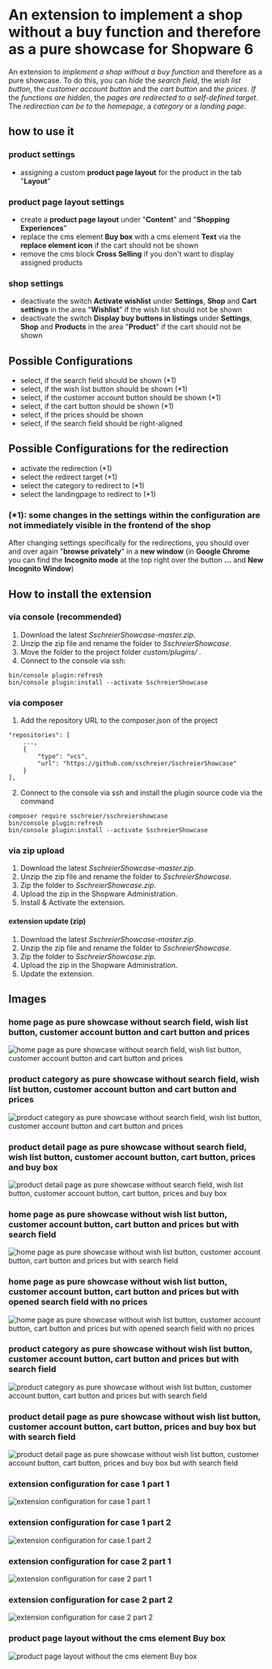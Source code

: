 # An extension to implement a shop without a buy function and therefore as a pure showcase for Shopware 6

An extension to _implement a shop without a buy function_ and therefore as a pure showcase. To do this, you can _hide_ the _search field_, the _wish list button_, the _customer account button_ and the _cart button_ and _the prices_. _If_ the _functions are hidden_, the _pages are redirected to a self-defined target_. The _redirection can be to_ the _homepage_, a _category_ or a _landing page_.

## how to use it

### product settings

- assigning a custom **product page layout** for the product in the tab "**Layout**"

### product page layout settings

- create a **product page layout** under "**Content**" and "**Shopping Experiences**"
- replace the cms element **Buy box** with a cms element **Text** via the **replace element icon** if the cart should not be shown
- remove the cms block **Cross Selling** if you don't want to display assigned products

### shop settings

- deactivate the switch **Activate wishlist** under **Settings**, **Shop** and **Cart settings** in the area "**Wishlist**" if the wish list should not be shown
- deactivate the switch **Display buy buttons in listings** under **Settings**, **Shop** and **Products** in the area "**Product**" if the cart should not be shown

## Possible Configurations
- select, if the search field should be shown (*1)
- select, if the wish list button should be shown (*1)
- select, if the customer account button should be shown (*1)
- select, if the cart button should be shown (*1)
- select, if the prices should be shown
- select, if the search field should be right-aligned

## Possible Configurations for the redirection
- activate the redirection (*1)
- select the redirect target (*1)
- select the category to redirect to (*1)
- select the landingpage to redirect to (*1)

### (*1): some changes in the settings within the configuration are not immediately visible in the frontend of the shop
After changing settings specifically for the redirections, you should over and over again "**browse privately**" in a **new window** (in **Google Chrome** you can find the **Incognito mode** at the top right over the button **...** and **New Incognito Window**)

## How to install the extension
### via console (recommended)
1. Download the latest _SschreierShowcase-master.zip_.
2. Unzip the zip file and rename the folder to _SschreierShowcase_.
3. Move the folder to the project folder _custom/plugins/_ .
4. Connect to the console via ssh:

```
bin/console plugin:refresh
bin/console plugin:install --activate SschreierShowcase
```

### via composer
1. Add the repository URL to the composer.json of the project
```
"repositories": [
    ...,
    {
        "type": "vcs",
        "url": "https://github.com/sschreier/SschreierShowcase"
    }
],
```

2. Connect to the console via ssh and install the plugin source code via the command
```
composer require sschreier/sschreiershowcase
bin/console plugin:refresh
bin/console plugin:install --activate SschreierShowcase
```

### via zip upload
1. Download the latest _SschreierShowcase-master.zip_.
2. Unzip the zip file and rename the folder to _SschreierShowcase_.
3. Zip the folder to _SschreierShowcase.zip_.
4. Upload the zip in the Shopware Administration.
5. Install & Activate the extension.

#### extension update (zip)
1. Download the latest _SschreierShowcase-master.zip_.
2. Unzip the zip file and rename the folder to _SschreierShowcase_.
3. Zip the folder to _SschreierShowcase.zip_.
4. Upload the zip in the Shopware Administration.
5. Update the extension.

## Images

### home page as pure showcase without search field, wish list button, customer account button and cart button and prices

![home page as pure showcase without search field, wish list button, customer account button and cart button and prices](https://www.sebastianschreier.de/plugins/SschreierShowcase/SschreierShowcase-Image1.jpg)

### product category as pure showcase without search field, wish list button, customer account button and cart button and prices

![product category as pure showcase without search field, wish list button, customer account button and cart button and prices](https://www.sebastianschreier.de/plugins/SschreierShowcase/SschreierShowcase-Image2.jpg)

### product detail page as pure showcase without search field, wish list button, customer account button, cart button, prices and buy box

![product detail page as pure showcase without search field, wish list button, customer account button, cart button, prices and buy box](https://www.sebastianschreier.de/plugins/SschreierShowcase/SschreierShowcase-Image3.jpg)

### home page as pure showcase without wish list button, customer account button, cart button and prices but with search field

![home page as pure showcase without wish list button, customer account button, cart button and prices but with search field](https://www.sebastianschreier.de/plugins/SschreierShowcase/SschreierShowcase-Image4.jpg)

### home page as pure showcase without wish list button, customer account button, cart button and prices but with opened search field with no prices

![home page as pure showcase without wish list button, customer account button, cart button and prices but with opened search field with no prices](https://www.sebastianschreier.de/plugins/SschreierShowcase/SschreierShowcase-Image5.jpg)

### product category as pure showcase without wish list button, customer account button, cart button and prices but with search field

![product category as pure showcase without wish list button, customer account button, cart button and prices but with search field](https://www.sebastianschreier.de/plugins/SschreierShowcase/SschreierShowcase-Image6.jpg)

### product detail page as pure showcase without wish list button, customer account button, cart button, prices and buy box but with search field

![product detail page as pure showcase without wish list button, customer account button, cart button, prices and buy box but with search field](https://www.sebastianschreier.de/plugins/SschreierShowcase/SschreierShowcase-Image7.jpg)

### extension configuration for case 1 part 1

![extension configuration for case 1 part 1](https://www.sebastianschreier.de/plugins/SschreierShowcase/SschreierShowcase-Image8.jpg)

### extension configuration for case 1 part 2

![extension configuration for case 1 part 2](https://www.sebastianschreier.de/plugins/SschreierShowcase/SschreierShowcase-Image9.jpg)

### extension configuration for case 2 part 1

![extension configuration for case 2 part 1](https://www.sebastianschreier.de/plugins/SschreierShowcase/SschreierShowcase-Image10.jpg)

### extension configuration for case 2 part 2

![extension configuration for case 2 part 2](https://www.sebastianschreier.de/plugins/SschreierShowcase/SschreierShowcase-Image11.jpg)

### product page layout without the cms element Buy box

![product page layout without the cms element Buy box](https://www.sebastianschreier.de/plugins/SschreierShowcase/SschreierShowcase-Image12.jpg)
